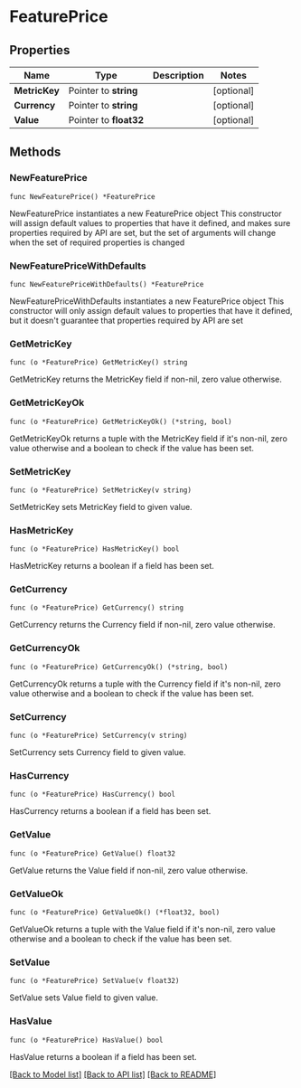 # FeaturePrice

## Properties

Name | Type | Description | Notes
------------ | ------------- | ------------- | -------------
**MetricKey** | Pointer to **string** |  | [optional] 
**Currency** | Pointer to **string** |  | [optional] 
**Value** | Pointer to **float32** |  | [optional] 

## Methods

### NewFeaturePrice

`func NewFeaturePrice() *FeaturePrice`

NewFeaturePrice instantiates a new FeaturePrice object
This constructor will assign default values to properties that have it defined,
and makes sure properties required by API are set, but the set of arguments
will change when the set of required properties is changed

### NewFeaturePriceWithDefaults

`func NewFeaturePriceWithDefaults() *FeaturePrice`

NewFeaturePriceWithDefaults instantiates a new FeaturePrice object
This constructor will only assign default values to properties that have it defined,
but it doesn't guarantee that properties required by API are set

### GetMetricKey

`func (o *FeaturePrice) GetMetricKey() string`

GetMetricKey returns the MetricKey field if non-nil, zero value otherwise.

### GetMetricKeyOk

`func (o *FeaturePrice) GetMetricKeyOk() (*string, bool)`

GetMetricKeyOk returns a tuple with the MetricKey field if it's non-nil, zero value otherwise
and a boolean to check if the value has been set.

### SetMetricKey

`func (o *FeaturePrice) SetMetricKey(v string)`

SetMetricKey sets MetricKey field to given value.

### HasMetricKey

`func (o *FeaturePrice) HasMetricKey() bool`

HasMetricKey returns a boolean if a field has been set.

### GetCurrency

`func (o *FeaturePrice) GetCurrency() string`

GetCurrency returns the Currency field if non-nil, zero value otherwise.

### GetCurrencyOk

`func (o *FeaturePrice) GetCurrencyOk() (*string, bool)`

GetCurrencyOk returns a tuple with the Currency field if it's non-nil, zero value otherwise
and a boolean to check if the value has been set.

### SetCurrency

`func (o *FeaturePrice) SetCurrency(v string)`

SetCurrency sets Currency field to given value.

### HasCurrency

`func (o *FeaturePrice) HasCurrency() bool`

HasCurrency returns a boolean if a field has been set.

### GetValue

`func (o *FeaturePrice) GetValue() float32`

GetValue returns the Value field if non-nil, zero value otherwise.

### GetValueOk

`func (o *FeaturePrice) GetValueOk() (*float32, bool)`

GetValueOk returns a tuple with the Value field if it's non-nil, zero value otherwise
and a boolean to check if the value has been set.

### SetValue

`func (o *FeaturePrice) SetValue(v float32)`

SetValue sets Value field to given value.

### HasValue

`func (o *FeaturePrice) HasValue() bool`

HasValue returns a boolean if a field has been set.


[[Back to Model list]](../README.md#documentation-for-models) [[Back to API list]](../README.md#documentation-for-api-endpoints) [[Back to README]](../README.md)


